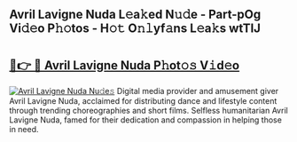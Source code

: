 ## Avril Lavigne Nuda L𝚎a𝚔ed N𝚞𝚍e - Part-pOg Vi𝚍𝚎o P𝚑𝚘tos - H𝚘𝚝 O𝚗𝚕yf𝚊ns L𝚎a𝚔s wtTIJ

# <h2><a href="http://kf4sgu.oniu.top/?m=Avril+Lavigne+Nuda">🔗👉 🔴 Avril Lavigne Nuda P𝚑ot𝚘𝚜 V𝚒d𝚎o</a></h2>

[![Avril Lavigne Nuda Nu𝚍e𝚜](https://i.imgur.com/0qMVB7G.gif)](http://kf4sgu.oniu.top/?m=Avril+Lavigne+Nuda)
Digital media provider and amusement giver Avril Lavigne Nuda, acclaimed for distributing dance and lifestyle content through trending choreographies and short films. Selfless humanitarian Avril Lavigne Nuda, famed for their dedication and compassion in helping those in need.  
